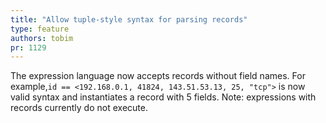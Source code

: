 ```yaml
---
title: "Allow tuple-style syntax for parsing records"
type: feature
authors: tobim
pr: 1129
---
```


The expression language now accepts records without field names. For example,`id
== <192.168.0.1, 41824, 143.51.53.13, 25, "tcp">` is now valid syntax and
instantiates a record with 5 fields. Note: expressions with records currently do
not execute.
